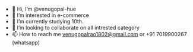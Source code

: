 - 👋 Hi, I’m @venugopal-hue
- 👀 I’m interested in e-commerce
- 🌱 I’m currently studying 10th.
- 💞️ I’m looking to collaborate on all intrested category
- 📫 How to reach me venugopalrao1802@gmail.com or +91 7019900267 (whatsapp) 

<!---
venugopal-hue/venugopal-hue is a ✨ special ✨ repository because its `README.md` (this file) appears on your GitHub profile.
You can click the Preview link to take a look at your changes.
--->
